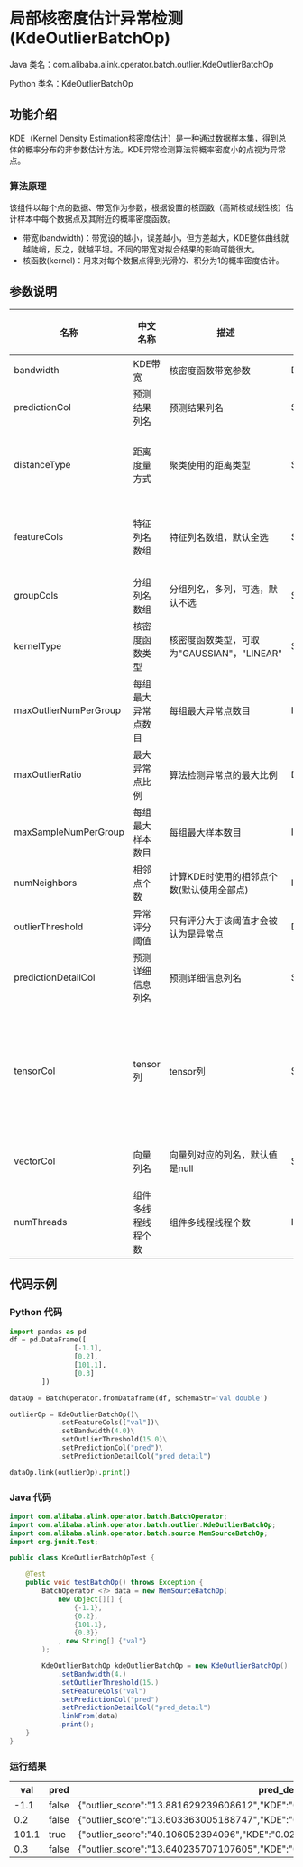 # 局部核密度估计异常检测 (KdeOutlierBatchOp)
Java 类名：com.alibaba.alink.operator.batch.outlier.KdeOutlierBatchOp

Python 类名：KdeOutlierBatchOp


## 功能介绍

KDE（Kernel Density Estimation核密度估计）是一种通过数据样本集，得到总体的概率分布的非参数估计方法。KDE异常检测算法将概率密度小的点视为异常点。

### 算法原理

该组件以每个点的数据、带宽作为参数，根据设置的核函数（高斯核或线性核）估计样本中每个数据点及其附近的概率密度函数。

- 带宽(bandwidth)：带宽设的越小，误差越小，但方差越大，KDE整体曲线就越陡峭，反之，就越平坦。不同的带宽对拟合结果的影响可能很大。
- 核函数(kernel)：用来对每个数据点得到光滑的、积分为1的概率密度估计。

## 参数说明

| 名称 | 中文名称 | 描述 | 类型 | 是否必须？ | 取值范围 | 默认值 |
| --- | --- | --- | --- | --- | --- | --- |
| bandwidth | KDE带宽 | 核密度函数带宽参数 | Double | ✓ | x >= 0.0 |  |
| predictionCol | 预测结果列名 | 预测结果列名 | String | ✓ |  |  |
| distanceType | 距离度量方式 | 聚类使用的距离类型 | String |  | "EUCLIDEAN", "COSINE", "INNERPRODUCT", "CITYBLOCK", "JACCARD", "PEARSON" | "EUCLIDEAN" |
| featureCols | 特征列名数组 | 特征列名数组，默认全选 | String[] |  | 所选列类型为 [BIGDECIMAL, BIGINTEGER, BYTE, DOUBLE, FLOAT, INTEGER, LONG, SHORT] | null |
| groupCols | 分组列名数组 | 分组列名，多列，可选，默认不选 | String[] |  |  | null |
| kernelType | 核密度函数类型 | 核密度函数类型，可取为"GAUSSIAN"，"LINEAR" | String |  | "GAUSSIAN", "LINEAR" | "GAUSSIAN" |
| maxOutlierNumPerGroup | 每组最大异常点数目 | 每组最大异常点数目 | Integer |  |  |  |
| maxOutlierRatio | 最大异常点比例 | 算法检测异常点的最大比例 | Double |  |  |  |
| maxSampleNumPerGroup | 每组最大样本数目 | 每组最大样本数目 | Integer |  |  |  |
| numNeighbors | 相邻点个数 | 计算KDE时使用的相邻点个数(默认使用全部点) | Integer |  |  | -1 |
| outlierThreshold | 异常评分阈值 | 只有评分大于该阈值才会被认为是异常点 | Double |  |  |  |
| predictionDetailCol | 预测详细信息列名 | 预测详细信息列名 | String |  |  |  |
| tensorCol | tensor列 | tensor列 | String |  | 所选列类型为 [BOOL_TENSOR, BYTE_TENSOR, DOUBLE_TENSOR, FLOAT_TENSOR, INT_TENSOR, LONG_TENSOR, STRING, STRING_TENSOR, TENSOR, UBYTE_TENSOR] | null |
| vectorCol | 向量列名 | 向量列对应的列名，默认值是null | String |  | 所选列类型为 [DENSE_VECTOR, SPARSE_VECTOR, STRING, VECTOR] | null |
| numThreads | 组件多线程线程个数 | 组件多线程线程个数 | Integer |  |  | 1 |

## 代码示例


### Python 代码

``` python
import pandas as pd
df = pd.DataFrame([
                [-1.1],
                [0.2],
                [101.1],
                [0.3]
        ])

dataOp = BatchOperator.fromDataframe(df, schemaStr='val double')

outlierOp = KdeOutlierBatchOp()\
			.setFeatureCols(["val"])\
			.setBandwidth(4.0)\
			.setOutlierThreshold(15.0)\
			.setPredictionCol("pred")\
			.setPredictionDetailCol("pred_detail")

dataOp.link(outlierOp).print()
```

### Java 代码

``` java 
import com.alibaba.alink.operator.batch.BatchOperator;
import com.alibaba.alink.operator.batch.outlier.KdeOutlierBatchOp;
import com.alibaba.alink.operator.batch.source.MemSourceBatchOp;
import org.junit.Test;

public class KdeOutlierBatchOpTest {

	@Test
	public void testBatchOp() throws Exception {
		BatchOperator <?> data = new MemSourceBatchOp(
			new Object[][] {
				{-1.1},
				{0.2},
				{101.1},
				{0.3}}
			, new String[] {"val"}
		);

		KdeOutlierBatchOp kdeOutlierBatchOp = new KdeOutlierBatchOp()
			.setBandwidth(4.)
			.setOutlierThreshold(15.)
			.setFeatureCols("val")
			.setPredictionCol("pred")
			.setPredictionDetailCol("pred_detail")
			.linkFrom(data)
			.print();
	}
}
```

### 运行结果

| val |pred| pred_detail                                                                                  |
|-----|----|------------------------------------------------------------------------------------------|
| -1.1 |false| {"outlier_score":"13.881629239608612","KDE":"0.0720376537032619","is_outlier":"false"}   |
| 0.2 |false| {"outlier_score":"13.603363005188747","KDE":"0.07351123392197714","is_outlier":"false"}  |
| 101.1 |true| {"outlier_score":"40.106052394096","KDE":"0.02493389252508955","is_outlier":"true"}      |
| 0.3 |false| {"outlier_score":"13.640235707107605","KDE":"0.07331251610842206","is_outlier":"false"}  |

